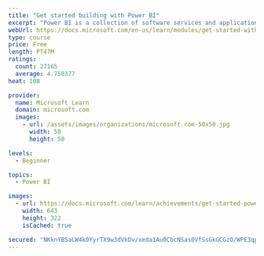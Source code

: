 ```yaml
---
title: "Get started building with Power BI"
excerpt: "Power BI is a collection of software services and applications that let you connect to all sorts of data sources and create compelling visuals and reports. You can benefit from receiving those reports, or you can share them with others inside or outside your organization. Learn the basics of Power BI, how its services and applications work together, and how they can be used to create or experience compelling visuals and analytics based on your data."
webUrl: https://docs.microsoft.com/en-us/learn/modules/get-started-with-power-bi/
type: course
price: Free
length: PT47M
ratings:
  count: 27165
  average: 4.750377
heat: 108

provider:
  name: Microsoft Learn
  domain: microsoft.com
  images:
    - url: /assets/images/organizations/microsoft.com-50x50.jpg
      width: 50
      height: 50

levels:
  - Beginner

topics:
  - Power BI

images:
  - url: https://docs.microsoft.com/learn/achievements/get-started-power-bi-social.png
    width: 643
    height: 322
    isCached: true

secured: "NKknYB5aLW4k0YyrTX9w3dVkDv/xeda1Au0CbcNSas0VfSsGkGCGzO/WPE3qplYoXoF40eyNcUDXJ0z0UYjmjAol4R16jQlFogu+WFU+H0DHthPd+ZZXBtBIpzqwK0Jus+TGz48iasS0SlZM5cX9DJqsIs0tzHT7BczIntU50QWBIl2K0xRYkOpD41tIsyOPCBclwHFgPYcjN5GyCEnSUDTI5EZ8muAi4+tFpBTtDwoyQ0AJ9aq21L4OK8fl8yncODQwh1TZ+6vZdMTPBC2VmZ6I+UZxPxcCNGG/PcRN7AdExYXrjJUdha5MGxIyH6XXj1m7IQbO3jo7+9aeuK6gIH2TPY37IR/FctltX9d9mvRAVIyPdp9IpU2VSlTYLkMFPZiuiMj+K+4nlZ5qheLvTCEwqS6vAS4446nGlhimA3mZCpu5zjq7vqLuIw1g/Y5H;uGfZydpNRtl6N+nQYZ+38w=="
---
```


